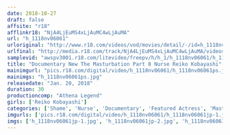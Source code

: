 ```yaml
---
date: 2018-10-27
draft: false
affsite: "r18"
afflinkr18: "NjA4LjEuMS4xLjAuMC4wLjAuMA"
url: "h_1118nv06061"
urloriginal: "http://www.r18.com/videos/vod/movies/detail/-/id=h_1118nv06061"
urlfinal: "http://media.r18.com/track/NjA4LjEuMS4xLjAuMC4wLjAuMA/videos/vod/movies/detail/-/id=h_1118nv06061"
samplevid: "awspv3001.r18.com/litevideo/freepv/h/h_1/h_1118nv06061/h_1118nv06061_dmb_s.mp4"
title: "Documentary New The Masturbation Part 8 Nurse Reiko Kobayashi"
mainimgurl: "pics.r18.com/digital/video/h_1118nv06061/h_1118nv06061ps.jpg"
mainimgs: "h_1118nv06061ps.jpg"
releasedate: "Jan. 20, 2018"
duration: 30
productioncomp: "Athena Legend"
girls: ['Reiko Kobayashi']
categories: ['Shame', 'Nurse', 'Documentary', 'Featured Actress', 'Masturbation', 'Sex Toys']
imgurls: ['pics.r18.com/digital/video/h_1118nv06061/h_1118nv06061jp-1.jpg', 'pics.r18.com/digital/video/h_1118nv06061/h_1118nv06061jp-2.jpg', 'pics.r18.com/digital/video/h_1118nv06061/h_1118nv06061jp-3.jpg', 'pics.r18.com/digital/video/h_1118nv06061/h_1118nv06061jp-4.jpg', 'pics.r18.com/digital/video/h_1118nv06061/h_1118nv06061jp-5.jpg', 'pics.r18.com/digital/video/h_1118nv06061/h_1118nv06061jp-6.jpg', 'pics.r18.com/digital/video/h_1118nv06061/h_1118nv06061jp-7.jpg', 'pics.r18.com/digital/video/h_1118nv06061/h_1118nv06061jp-8.jpg', 'pics.r18.com/digital/video/h_1118nv06061/h_1118nv06061jp-9.jpg', 'pics.r18.com/digital/video/h_1118nv06061/h_1118nv06061jp-10.jpg', 'pics.r18.com/digital/video/h_1118nv06061/h_1118nv06061jp-11.jpg', 'pics.r18.com/digital/video/h_1118nv06061/h_1118nv06061jp-12.jpg', 'pics.r18.com/digital/video/h_1118nv06061/h_1118nv06061jp-13.jpg', 'pics.r18.com/digital/video/h_1118nv06061/h_1118nv06061jp-14.jpg', 'pics.r18.com/digital/video/h_1118nv06061/h_1118nv06061jp-15.jpg', 'pics.r18.com/digital/video/h_1118nv06061/h_1118nv06061jp-16.jpg', 'pics.r18.com/digital/video/h_1118nv06061/h_1118nv06061jp-17.jpg', 'pics.r18.com/digital/video/h_1118nv06061/h_1118nv06061jp-18.jpg', 'pics.r18.com/digital/video/h_1118nv06061/h_1118nv06061jp-19.jpg', 'pics.r18.com/digital/video/h_1118nv06061/h_1118nv06061jp-20.jpg']
imgs: ['h_1118nv06061jp-1.jpg', 'h_1118nv06061jp-2.jpg', 'h_1118nv06061jp-3.jpg', 'h_1118nv06061jp-4.jpg', 'h_1118nv06061jp-5.jpg', 'h_1118nv06061jp-6.jpg', 'h_1118nv06061jp-7.jpg', 'h_1118nv06061jp-8.jpg', 'h_1118nv06061jp-9.jpg', 'h_1118nv06061jp-10.jpg', 'h_1118nv06061jp-11.jpg', 'h_1118nv06061jp-12.jpg', 'h_1118nv06061jp-13.jpg', 'h_1118nv06061jp-14.jpg', 'h_1118nv06061jp-15.jpg', 'h_1118nv06061jp-16.jpg', 'h_1118nv06061jp-17.jpg', 'h_1118nv06061jp-18.jpg', 'h_1118nv06061jp-19.jpg', 'h_1118nv06061jp-20.jpg']
---
```

